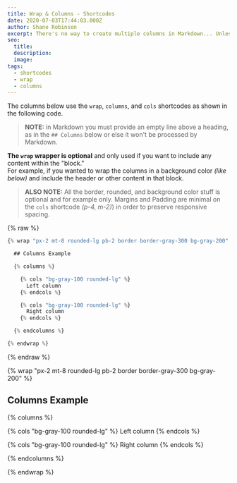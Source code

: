 ```yaml
---
title: Wrap & Columns - Shortcodes
date: 2020-07-03T17:44:03.000Z
author: Shane Robinson
excerpt: There's no way to create multiple columns in Markdown... Unless you use shortcodes!
seo: 
  title: 
  description: 
  image: 
tags:
  - shortcodes
  - wrap
  - columns
---
```


The columns below use the `wrap`, `columns`, and `cols` shortcodes as shown in the following code.

> **NOTE:** in Markdown you must provide an empty line above a heading, as in the `## Columns` below or else it won't be processed by Markdown.

**The `wrap` wrapper is optional** and only used if you want to include any content within the "block."  
For example, if you wanted to wrap the columns in a background color *(like below)* and include the header or other content in that block. 

> **ALSO NOTE:** All the border, rounded, and background color stuff is optional and for example only. Margins and Padding are minimal on the `cols` shortcode *(p-4, m-2)*) in order to preserve responsive spacing. 

{% raw %}

```js
{% wrap "px-2 mt-8 rounded-lg pb-2 border border-gray-300 bg-gray-200" %}

  ## Columns Example

  {% columns %}

    {% cols "bg-gray-100 rounded-lg" %}
      Left column
    {% endcols %}

    {% cols "bg-gray-100 rounded-lg" %}
      Right column
    {% endcols %}

  {% endcolumns %}

{% endwrap %}
```

{% endraw %}

{% wrap "px-2 mt-8 rounded-lg pb-2 border border-gray-300 bg-gray-200" %}

## Columns Example

{% columns %}

{% cols "bg-gray-100 rounded-lg" %}
Left column
{% endcols %}

{% cols "bg-gray-100 rounded-lg" %}
Right column
{% endcols %}

{% endcolumns %}

{% endwrap %}
